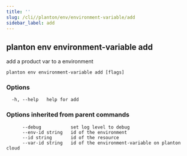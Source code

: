 ```yaml
---
title: ''
slug: /cli//planton/env/environment-variable/add
sidebar_label: add
---
```

## planton env environment-variable add

add a product var to a environment

```
planton env environment-variable add [flags]
```

### Options

```
  -h, --help   help for add
```

### Options inherited from parent commands

```
      --debug           set log level to debug
      --env-id string   id of the environment
      --id string       id of the resource
      --var-id string   id of the environment-variable on planton cloud
```


